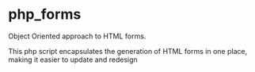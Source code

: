 # php_forms
Object Oriented approach to HTML forms.

This php script encapsulates the generation of HTML forms in one place, making it easier to update and redesign
